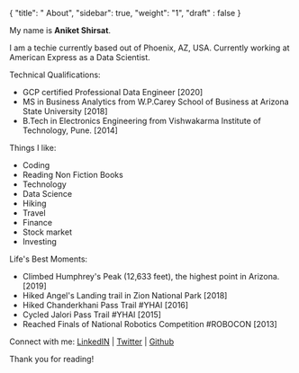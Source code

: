 {
    "title": " About",
    "sidebar": true,
    "weight": "1",
    "draft" : false
}

My name is **Aniket Shirsat**.  </br>

I am a techie currently based out of Phoenix, AZ, USA. Currently working at American Express as a Data Scientist.

Technical Qualifications:
* GCP certified Professional Data Engineer [2020]
* MS in Business Analytics from W.P.Carey School of Business at Arizona State University [2018]
* B.Tech in Electronics Engineering from Vishwakarma Institute of Technology, Pune. [2014]

Things I like:

* Coding
* Reading Non Fiction Books
* Technology
* Data Science
* Hiking
* Travel
* Finance
* Stock market
* Investing

Life's Best Moments:
* Climbed Humphrey's Peak (12,633 feet), the highest point in Arizona. [2019]
* Hiked Angel's Landing trail in Zion National Park [2018]
* Hiked Chanderkhani Pass Trail #YHAI [2016]
* Cycled Jalori Pass Trail #YHAI [2015]
* Reached Finals of National Robotics Competition #ROBOCON [2013]

Connect with me:
[LinkedIN](https://www.linkedin.com/in/aniketshirsat/)  |
[Twitter](https://twitter.com/an1ke7) |
[Github](https://github.com/an1ke7)

Thank you for reading!
